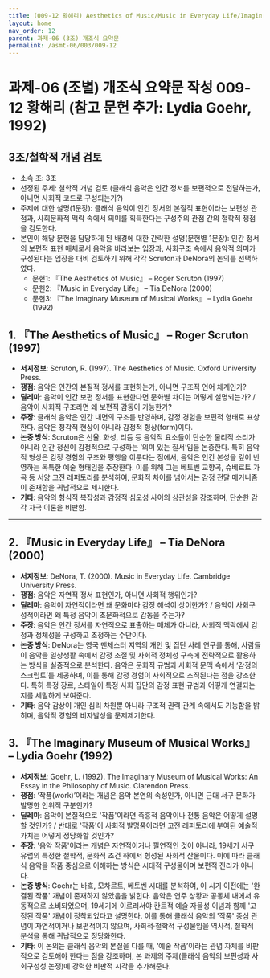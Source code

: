 ```yaml
---
title: (009-12 황해리) Aesthetics of Music/Music in Everyday Life/Imaginary Museum of Works
layout: home
nav_order: 12
parent: 과제-06 (3조) 개조식 요약문
permalink: /asmt-06/003/009-12
---
```


# 과제-06 (조별) 개조식 요약문 작성 009-12 황해리 (참고 문헌 추가: Lydia Goehr, 1992)

## 3조/철학적 개념 검토

- 소속 조: 3조
- 선정된 주제: 철학적 개념 검토 (클래식 음악은 인간 정서를 보편적으로 전달하는가, 아니면 사회적 코드로 구성되는가?)
- 주제에 대한 설명(1문장): 클래식 음악이 인간 정서의 본질적 표현이라는 보편성 관점과, 사회문화적 맥락 속에서 의미를 획득한다는 구성주의 관점 간의 철학적 쟁점을 검토한다.
- 본인이 해당 문헌을 담당하게 된 배경에 대한 간략한 설명(문헌별 1문장): 인간 정서의 보편적 표현 매체로서 음악을 바라보는 입장과, 사회구조 속에서 음악적 의미가 구성된다는 입장을 대비 검토하기 위해 각각 Scruton과 DeNora의 논의를 선택하였다.
  - 문헌1: 『The Aesthetics of Music』 – Roger Scruton (1997)
  - 문헌2: 『Music in Everyday Life』 – Tia DeNora (2000)
  - 문헌3: 『The Imaginary Museum of Musical Works』 – Lydia Goehr (1992)

## 1. 『The Aesthetics of Music』 – Roger Scruton (1997)

- **서지정보**: Scruton, R. (1997). The Aesthetics of Music. Oxford University Press.
- **쟁점**: 음악은 인간의 본질적 정서를 표현하는가, 아니면 구조적 언어 체계인가?  
- **딜레마**: 음악이 인간 보편 정서를 표현한다면 문화별 차이는 어떻게 설명되는가? / 음악이 사회적 구조라면 왜 보편적 감동이 가능한가?
- **주장**: 클래식 음악은 인간 내면의 구조를 반영하며, 감정 경험을 보편적 형태로 표상한다. 음악은 청각적 현상이 아니라 감정적 형상(form)이다.
- **논증 방식**: Scruton은 선율, 화성, 리듬 등 음악적 요소들이 단순한 물리적 소리가 아니라 인간 정신이 감정적으로 구성하는 ‘의미 있는 질서’임을 논증한다. 특히 음악적 형상은 감정 경험의 구조와 평행을 이룬다는 점에서, 음악은 인간 본성을 깊이 반영하는 독특한 예술 형태임을 주장한다. 이를 위해 그는 베토벤 교향곡, 슈베르트 가곡 등 서양 고전 레퍼토리를 분석하여, 문화적 차이를 넘어서는 감정 전달 메커니즘이 존재함을 귀납적으로 제시한다.
- **기타**: 음악의 형식적 복잡성과 감정적 심오성 사이의 상관성을 강조하며, 단순한 감각 자극 이론을 비판함.

---

## 2. 『Music in Everyday Life』 – Tia DeNora (2000)

- **서지정보**: DeNora, T. (2000). Music in Everyday Life. Cambridge University Press.
- **쟁점**: 음악은 자연적 정서 표현인가, 아니면 사회적 행위인가? 
- **딜레마**: 음악이 자연적이라면 왜 문화마다 감정 해석이 상이한가? / 음악이 사회구성적이라면 왜 특정 음악이 초문화적으로 감동을 주는가?
- **주장**: 음악은 인간 정서를 자연적으로 표출하는 매체가 아니라, 사회적 맥락에서 감정과 정체성을 구성하고 조정하는 수단이다.
- **논증 방식**: DeNora는 영국 맨체스터 지역의 개인 및 집단 사례 연구를 통해, 사람들이 음악을 일상생활 속에서 감정 조절 및 사회적 정체성 구축에 전략적으로 활용하는 방식을 실증적으로 분석한다. 음악은 문화적 규범과 사회적 문맥 속에서 ‘감정의 스크립트’를 제공하며, 이를 통해 감정 경험이 사회적으로 조직된다는 점을 강조한다. 특히 특정 장르, 스타일이 특정 사회 집단의 감정 표현 규범과 어떻게 연결되는지를 세밀하게 보여준다.
- **기타**: 음악 감상이 개인 심리 차원뿐 아니라 구조적 권력 관계 속에서도 기능함을 밝히며, 음악적 경험의 비자발성을 문제제기한다.

## 3. 『The Imaginary Museum of Musical Works』 – Lydia Goehr (1992)

- **서지정보**: Goehr, L. (1992). The Imaginary Museum of Musical Works: An Essay in the Philosophy of Music. Clarendon Press.
- **쟁점**: ‘작품(work)’이라는 개념은 음악 본연의 속성인가, 아니면 근대 서구 문화가 발명한 인위적 구분인가?
- **딜레마**: 음악이 본질적으로 '작품'이라면 즉흥적 음악이나 전통 음악은 어떻게 설명할 것인가? / 반대로 '작품'이 사회적 발명품이라면 고전 레퍼토리에 부여된 예술적 가치는 어떻게 정당화할 것인가?
- **주장**: '음악 작품'이라는 개념은 자연적이거나 필연적인 것이 아니라, 19세기 서구 유럽의 특정한 철학적, 문화적 조건 하에서 형성된 사회적 산물이다. 이에 따라 클래식 음악을 작품 중심으로 이해하는 방식은 시대적 구성물이며 보편적 진리가 아니다.
- **논증 방식**: Goehr는 바흐, 모차르트, 베토벤 시대를 분석하여, 이 시기 이전에는 '완결된 작품' 개념이 존재하지 않았음을 밝힌다.
음악은 연주 상황과 공동체 내에서 유동적으로 소비되었으며, 19세기에 이르러서야 칸트적 예술 자율성 이념과 함께 '고정된 작품' 개념이 정착되었다고 설명한다.
이를 통해 클래식 음악의 '작품' 중심 관념이 자연적이거나 보편적이지 않으며, 사회적·철학적 구성물임을 역사적, 철학적 분석을 통해 귀납적으로 정당화한다.
- **기타**: 이 논의는 클래식 음악의 본질을 다룰 때, ‘예술 작품’이라는 관념 자체를 비판적으로 검토해야 한다는 점을 강조하며, 본 과제의 주제(클래식 음악의 보편성과 사회구성성 논쟁)에 강력한 비판적 시각을 추가해준다.